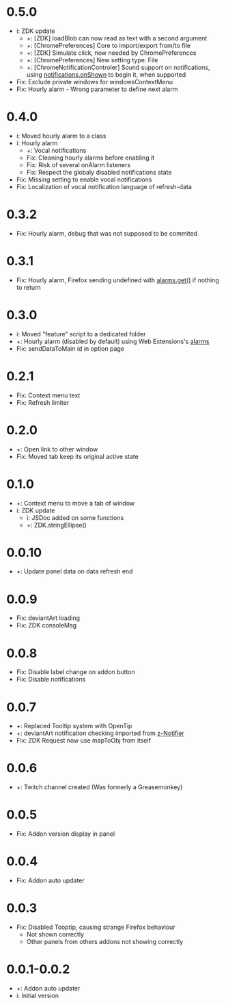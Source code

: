 # 0.5.0
* i: ZDK update
	* +: \[ZDK] loadBlob can now read as text with a second argument
	* +: \[ChromePreferences] Core to import/export from/to file
	* +: \[ZDK] Simulate click, now needed by ChromePreferences
	* +: \[ChromePreferences] New setting type: File
	* +: \[ChromeNotificationControler] Sound support on notifications, using [notifications.onShown](https://developer.mozilla.org//Add-ons/WebExtensions/API/notifications/onShown) to begin it, when supported
* Fix: Exclude private windows for windowsContextMenu
* Fix: Hourly alarm - Wrong parameter to define next alarm

# 0.4.0
* i: Moved hourly alarm to a class
* i: Hourly alarm
	* +: Vocal notifications
	* Fix: Cleaning hourly alarms before enabling it
	* Fix: Risk of several onAlarm listeners
	* Fix: Respect the globaly disabled notifications state
* Fix: Missing setting to enable vocal notifications
* Fix: Localization of vocal notification language of refresh-data

# 0.3.2
* Fix: Hourly alarm, debug that was not supposed to be commited

# 0.3.1
* Fix: Hourly alarm, Firefox sending undefined with [alarms.get()](https://developer.mozilla.org//Add-ons/WebExtensions/API/alarms/get) if nothing to return

# 0.3.0
* i: Moved "feature" script to a dedicated folder
* +: Hourly alarm (disabled by default) using Web Extensions's [alarms](https://developer.mozilla.org//Add-ons/WebExtensions/API/alarms)
* Fix: sendDataToMain id in option page

# 0.2.1
* Fix: Context menu text
* Fix: Refresh limiter

# 0.2.0
* +: Open link to other window
* Fix: Moved tab keep its original active state

# 0.1.0
* +: Context menu to move a tab of window
* i: ZDK update
	* i: JSDoc added on some functions
	* +: ZDK.stringEllipse()

# 0.0.10
* +: Update panel data on data refresh end

# 0.0.9
* Fix: deviantArt loading
* Fix: ZDK consoleMsg

# 0.0.8
* Fix: Disable label change on addon button
* Fix: Disable notifications

# 0.0.7
* +: Replaced Tooltip system with OpenTip
* +: deviantArt notification checking imported from [z-Notifier](https://gitlab.com/ZatsuneNoMokou/znotifier)
* Fix: ZDK Request now use mapToObj from itself

# 0.0.6
* +: Twitch channel created (Was formerly a Greasemonkey)

# 0.0.5
* Fix: Addon version display in panel

# 0.0.4
* Fix: Addon auto updater

# 0.0.3
* Fix: Disabled Tooptip, causing strange Firefox behaviour
	* Not shown correctly
	* Other panels from others addons not showing correctly

# 0.0.1-0.0.2
* +: Addon auto updater
* i: Initial version